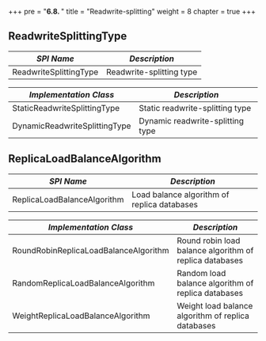 +++
pre = "<b>6.8. </b>"
title = "Readwrite-splitting"
weight = 8
chapter = true
+++

## ReadwriteSplittingType

| *SPI Name*                                 | *Description*                 |
| ----------------------------------------- | ------------------------- |
| ReadwriteSplittingType                    | Readwrite-splitting type  |

| *Implementation Class*                               | *Description*                         |
| ----------------------------------------- | -------------------------------- |
| StaticReadwriteSplittingType              | Static readwrite-splitting type  |
| DynamicReadwriteSplittingType             | Dynamic readwrite-splitting type |

## ReplicaLoadBalanceAlgorithm

| *SPI Name*                            | *Description*                                           |
| ------------------------------------- | ------------------------------------------------------- |
| ReplicaLoadBalanceAlgorithm           | Load balance algorithm of replica databases             |

| *Implementation Class*                | *Description*                                           |
| ------------------------------------- | ------------------------------------------------------- |
| RoundRobinReplicaLoadBalanceAlgorithm | Round robin load balance algorithm of replica databases |
| RandomReplicaLoadBalanceAlgorithm     | Random load balance algorithm of replica databases      |
| WeightReplicaLoadBalanceAlgorithm     | Weight load balance algorithm of replica databases      |
